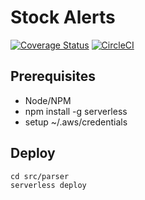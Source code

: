 # Stock Alerts

[![Coverage Status](https://coveralls.io/repos/github/dharnitski/stock-alerts/badge.svg?branch=master)](https://coveralls.io/github/dharnitski/stock-alerts?branch=master)
[![CircleCI](https://circleci.com/gh/dharnitski/stock-alerts.svg?style=svg)](https://circleci.com/gh/dharnitski/stock-alerts)

## Prerequisites

* Node/NPM
* npm install -g serverless
* setup ~/.aws/credentials

## Deploy

    cd src/parser
    serverless deploy


